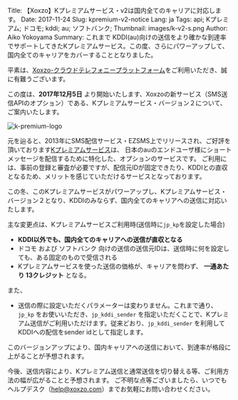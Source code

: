 Title: 【Xoxzo】Kプレミアムサービス・v2は国内全てのキャリアに対応します。
Date: 2017-11-24
Slug: kpremium-v2-notice
Lang: ja
Tags: api; Kプレミアム; ドコモ; kddi; au; ソフトバンク; 
Thumbnail: images/k-v2-s.png
Author: Aiko Yokoyama
Summary: これまで KDDI(au)向けの送信をより確かな到達率でサポートしてきたKプレミアムサービス。この度、さらにパワーアップして、国内全てのキャリアをカバーすることとなりました。

平素は、[Xoxzo-クラウドテレフォニープラットフォーム](https://www.xoxzo.com/ja/)をご利用いただき、誠に有難うございます。

この度は、**2017年12月5日** より開始いたします、Xoxzoの新サービス（SMS送信APIのオプション）である、Kプレミアムサービス・バージョン２について、ご案内いたします。

![k-premium-logo](/images/k-v2-s.png)

元を辿ると、2013年にSMS配信サービス・EZSMS上でリリースされ、ご好評を頂いております[Kプレミアムサービス](https://help.xoxzo.com/ja/xoxzo-cloud-telephony/articles/the-k-premium-service/)は、
日本のauのエンドユーザ様にショートメッセージを配信するために特化した、オプションのサービスです。
ご利用には、事前の登録と審査が必要ですが、配信元IDが固定できたり、KDDIとの直収となるため、メリットを感じていただけるサービスとなっております。

この冬、このKプレミアムサービスがパワーアップし、Kプレミアムサービス・バージョン２となり、KDDIのみならず、国内全てのキャリアへの送信に対応いたします。

主な変更点は、Kプレミアムサービスご利用時(送信時に`jp_kp`を設定した場合)

- **KDDI以外でも、国内全てのキャリアへの送信が直収となる**
- ドコモ および ソフトバンク 向けの送信の送信元IDは、送信時に何を設定しても、ある固定のもので受信される
- Kプレミアムサービスを使った送信の価格が、キャリアを問わず、 **一通あたり 13クレジット** となる。

また、

- 送信の際に設定いただくパラメーターは変わりません。これまで通り、`jp_kp` をお使いいただき、`jp_kddi_sender` を指定いただくことで、Kプレミアム送信がご利用いただけます。従来どおり、`jp_kddi_sender` を利用してKDDIへの配信をsender idとして指定します。

このバージョンアップにより、国内キャリアへの送信において、到達率が格段に上がることが予想されます。

今後、送信内容により、Kプレミアム送信と通常送信を切り替える等、ご利用方法の幅が広がることと予想されます。
ご不明な点等ございましたら、いつでもヘルプデスク（help@xoxzo.com）までお気軽にお問い合わせください。

